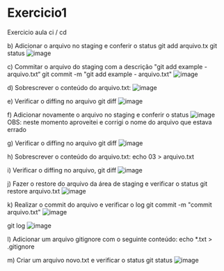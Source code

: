 # Exercicio1
Exercicio aula ci / cd 


b) Adicionar o arquivo no staging e conferir o status
git add arquivo.tx
git status 
![image](https://github.com/user-attachments/assets/91438d92-b7b1-4085-928d-4cd2a4b87dd6)

c) Commitar o arquivo do staging com a descrição "git add example - arquivo.txt“
git commit -m "git add example - arquivo.txt"
![image](https://github.com/user-attachments/assets/d3766db1-1b3d-4783-abd7-f34b8e1e9d54)

d) Sobrescrever o conteúdo do arquivo.txt:
![image](https://github.com/user-attachments/assets/4f17e7e1-a0a1-4543-9757-1e363684ab5b)

e) Verificar o diffing no arquivo
git diff
![image](https://github.com/user-attachments/assets/0c7491a3-9a35-4114-bfd6-8086750371c5)

f) Adicionar novamente o arquivo no staging e conferir o status
![image](https://github.com/user-attachments/assets/067d9017-dbd9-4e83-ac43-a155bda684ec)
OBS: neste momento aproveitei e corrigi o nome do arquivo que estava errado 

g) Verificar o diffing no arquivo
git diff 
![image](https://github.com/user-attachments/assets/091a946d-4fc7-499a-ba83-bc88b9ceac77)

h) Sobrescrever o conteúdo do arquivo.txt:
echo 03 > arquivo.txt

i) Verificar o diffing no arquivo,
git diff
![image](https://github.com/user-attachments/assets/9afd1d98-4624-49c3-9a8a-3934888bda7e)

j) Fazer o restore do arquivo da área de staging e verificar o status
git restore arquivo.txt
![image](https://github.com/user-attachments/assets/69520241-b918-45d6-918a-bb7750f7dfb7)

k) Realizar o commit do arquivo e verificar o log
git commit -m "commit arquivo.txt"
![image](https://github.com/user-attachments/assets/1c4756e5-4d5b-4d9a-a51c-877c18b3a8e8)

git log 
![image](https://github.com/user-attachments/assets/d2ef6d7e-a7f5-49b1-a596-563845758082)

l) Adicionar um arquivo gitignore com o seguinte conteúdo:
echo *.txt > .gitignore

m) Criar um arquivo novo.txt e verificar o status
git status
![image](https://github.com/user-attachments/assets/2262102d-b3bf-4947-84d0-ac55e855e2f9)










